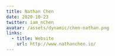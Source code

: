 ```yaml
---
title: Nathan Chen
date: 2020-10-23
twitter: iam_nChen
avatar: /assets/dynamic/chen-nathan.png
links:
  - title: Website
    url: http://www.nathanchen.io/
---
```

